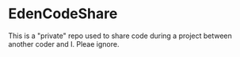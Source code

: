EdenCodeShare
=============

This is a "private" repo used to share code during a project between another coder and I. Pleae ignore.
